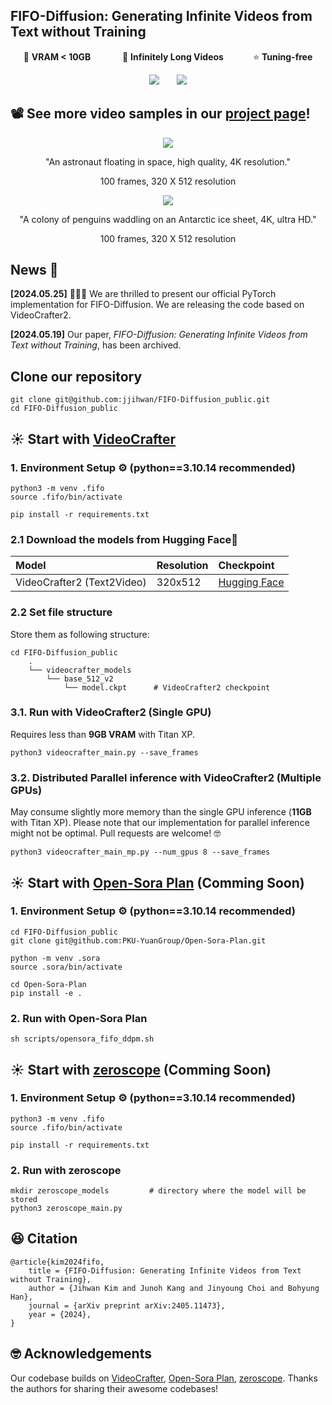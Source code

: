 ## FIFO-Diffusion: Generating Infinite Videos from Text without Training
<div align="center">

<p>
💾 <b> VRAM < 10GB </b> &nbsp;&nbsp;&nbsp;&nbsp;&nbsp;&nbsp;&nbsp;&nbsp;&nbsp;&nbsp;&nbsp;
🚀 <b> Infinitely Long Videos</b> &nbsp;&nbsp;&nbsp;&nbsp;&nbsp;&nbsp;&nbsp;&nbsp;&nbsp;&nbsp;
⭐️ <b> Tuning-free</b>
</p>

<a href="https://arxiv.org/abs/2405.11473"><img src='https://img.shields.io/badge/arXiv-red'></a> &nbsp;&nbsp;&nbsp;&nbsp;&nbsp;
<a href="https://jjihwan.github.io/projects/FIFO-Diffusion"><img src='https://img.shields.io/badge/Project-Page-Green'></a>

</div>

## 📽️ See more video samples in our <a href="https://jjihwan.github.io/projects/FIFO-Diffusion"> project page</a>!
<div align="center">

<img src="https://github.com/jjihwan/FIFO-Diffusion_public/assets/63445348/aafafa52-5ddf-4093-9d29-681fe469e447">

"An astronaut floating in space, high quality, 4K resolution."

100 frames, 320 X 512 resolution

<img src="https://github.com/jjihwan/FIFO-Diffusion_public/assets/63445348/b198c5bb-5104-4a57-a433-ddadfa7ec713">

"A colony of penguins waddling on an Antarctic ice sheet, 4K, ultra HD."

100 frames, 320 X 512 resolution
</div>


## News 📰
**[2024.05.25]** 🥳🥳🥳 We are thrilled to present our official PyTorch implementation for FIFO-Diffusion. We are releasing the code based on VideoCrafter2.

**[2024.05.19]**  Our paper, *FIFO-Diffusion: Generating Infinite Videos from Text without Training*, has been archived.

## Clone our repository
```
git clone git@github.com:jjihwan/FIFO-Diffusion_public.git
cd FIFO-Diffusion_public
```

## ☀️ Start with <a href="https://github.com/AILab-CVC/VideoCrafter">VideoCrafter</a>

### 1. Environment Setup ⚙️ (python==3.10.14 recommended)
```
python3 -m venv .fifo
source .fifo/bin/activate

pip install -r requirements.txt
```

### 2.1 Download the models from Hugging Face🤗
|Model|Resolution|Checkpoint
|:----|:---------|:---------
|VideoCrafter2 (Text2Video)|320x512|[Hugging Face](https://huggingface.co/VideoCrafter/VideoCrafter2/blob/main/model.ckpt)

### 2.2 Set file structure
Store them as following structure:
```
cd FIFO-Diffusion_public
    .
    └── videocrafter_models
        └── base_512_v2
            └── model.ckpt      # VideoCrafter2 checkpoint
```

### 3.1. Run with VideoCrafter2 (Single GPU)
Requires less than **9GB VRAM** with Titan XP.
```
python3 videocrafter_main.py --save_frames
```

### 3.2. Distributed Parallel inference with VideoCrafter2 (Multiple GPUs)
May consume slightly more memory than the single GPU inference (**11GB** with Titan XP).
Please note that our implementation for parallel inference might not be optimal.
Pull requests are welcome! 🤓

```
python3 videocrafter_main_mp.py --num_gpus 8 --save_frames
```

## ☀️ Start with <a href="https://github.com/PKU-YuanGroup/Open-Sora-Plan">Open-Sora Plan</a> (Comming Soon)

### 1. Environment Setup ⚙️ (python==3.10.14 recommended)
```
cd FIFO-Diffusion_public
git clone git@github.com:PKU-YuanGroup/Open-Sora-Plan.git

python -m venv .sora
source .sora/bin/activate

cd Open-Sora-Plan
pip install -e .
```

### 2. Run with Open-Sora Plan
```
sh scripts/opensora_fifo_ddpm.sh
```

## ☀️ Start with <a href="https://huggingface.co/cerspense/zeroscope_v2_576w">zeroscope</a> (Comming Soon)

### 1. Environment Setup ⚙️ (python==3.10.14 recommended)
```
python3 -m venv .fifo
source .fifo/bin/activate

pip install -r requirements.txt
```

### 2. Run with zeroscope
```
mkdir zeroscope_models         # directory where the model will be stored
python3 zeroscope_main.py
```

## 😆 Citation
```
@article{kim2024fifo,
	title = {FIFO-Diffusion: Generating Infinite Videos from Text without Training},
	author = {Jihwan Kim and Junoh Kang and Jinyoung Choi and Bohyung Han},
	journal = {arXiv preprint arXiv:2405.11473},
	year = {2024},
}
```


## 🤓 Acknowledgements
Our codebase builds on [VideoCrafter](https://github.com/AILab-CVC/VideoCrafter), [Open-Sora Plan](https://github.com/PKU-YuanGroup/Open-Sora-Plan), [zeroscope](https://huggingface.co/cerspense/zeroscope_v2_576w). 
Thanks the authors for sharing their awesome codebases!